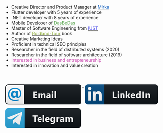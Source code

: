 
<ul class="bio-list">
	<li >
    					Creative Director and Product Manager at <a href="https://mirka.agency" target="_blank"><span style="color:hsl(213, 80%, 41%);">Mirka</span></a>
				</li>
				<li >
    					Flutter developer with 5 years of experience
				</li>
				<li>
					.NET developer with 8 years of experience
				</li>				
				<li>
					Mobile Developer of <a href="https://dasbedas.com/app-dasbedas" target="_blank"><span style="color:hsl(113, 39%, 45%);">DasBeDas</span></a>
				</li>
				<li>
					Master of Software Engineering from <a href="http://iust.ac.ir/en" rel="nofollow,noopener,noreferrer" target="_blank"><span style="color:hsl(240, 75%, 60%);">IUST</span></a>
				</li>
				<li>
					Author of <a href="https://roidlandtour.ir/" target="_blank"><span style="color:hsl(76, 49%, 46%);">Roidland-Tour</span></a> book
				</li>
	<li>
					Creative Marketing Ideas
				</li>
				<li>
					Proficient in technical SEO principles
				</li>
				<li>
					Researcher in the field of distributed systems (2020)
				</li>
				<li>
					Researcher in the field of software architecture (2019)
				</li>
				<li>
					<span style="color:hsl(312, 54%, 53%);">Interested in business and entrepreneurship</span>
				</li>
				<li>
					Interested in innovation and value creation
				</li>
</ul>
<br/>
<br/>
 


<a href="mailto:contact@rezababakhani.ir" target="_blank">
    <img src="img/email_me.svg" alt="email" style="vertical-align:top; margin:6px 4px">
  </a> 
  <a href="https://www.linkedin.com/in/babakhani/" target="_blank">
    <img src="img/linkedin.svg" alt="linkedin" style="vertical-align:top; margin:6px 4px">
  </a>  
   <a href="https://t.me/rbabakhani" target="_blank">
    <img src="img/telegram.svg" alt="linkedin" style="vertical-align:top; margin:6px 4px">
  </a>  
  <br/>
 <!--   <a href="https://raw.githubusercontent.com/Reza-Babakhani/Reza-Babakhani/main/en-cv.babakhani.pdf" target="_blank">
    <img src="img/en-cv.png" alt="cv" style="vertical-align:top; margin:6px 4px">
  </a>  
  <a href="https://raw.githubusercontent.com/Reza-Babakhani/Reza-Babakhani/main/cv.babakhani.pdf" target="_blank">
    <img src="img/fa-cv.png" alt="cv" style="vertical-align:top; margin:6px 4px">
  </a>   -->
  
  



